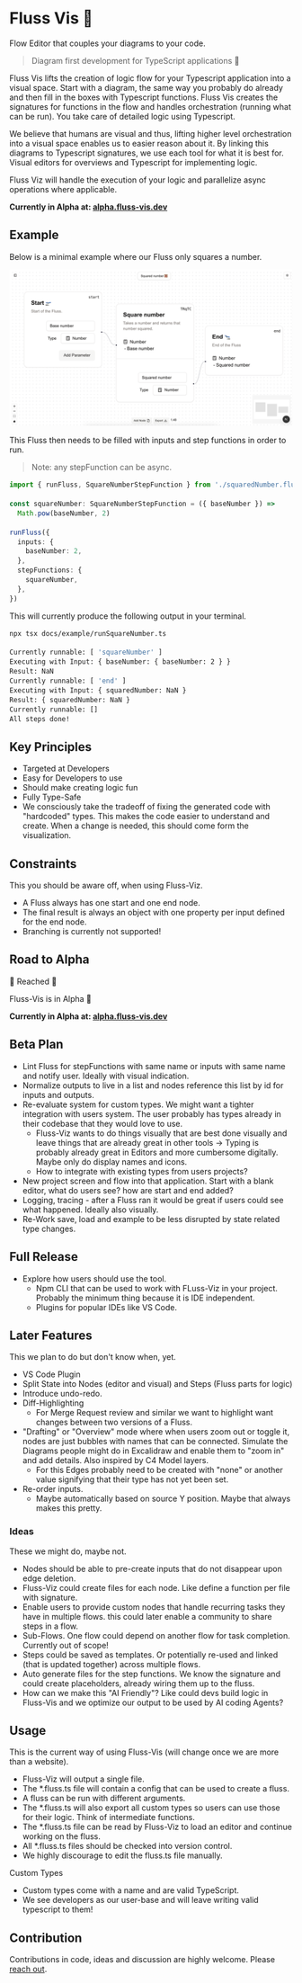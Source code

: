 # Fluss Vis 🌊

Flow Editor that couples your diagrams to your code.

>Diagram first development for TypeScript applications 🌊

Fluss Vis lifts the creation of logic flow for your Typescript application into a visual space. Start with a diagram, the same way you probably do already and then fill in the boxes with Typescript functions. Fluss Vis creates the signatures for functions in the flow and handles orchestration (running what can be run). You take care of detailed logic using Typescript.

We believe that humans are visual and thus, lifting higher level orchestration into a visual space enables us to easier reason about it. By linking this diagrams to Typescript signatures, we use each tool for what it is best for. Visual editors for overviews and Typescript for implementing logic.

Fluss Viz will handle the execution of your logic and parallelize async operations where applicable.

**Currently in Alpha at: [alpha.fluss-vis.dev](https://alpha.fluss-vis.dev/)**

## Example

Below is a minimal example where our Fluss only squares a number.

![A flow in Fluss-Vis that squares a number.](/docs/example/squareNumber-screen.png)

This Fluss then needs to be filled with inputs and step functions in order to run.

>Note: any stepFunction can be async.

```typescript
import { runFluss, SquareNumberStepFunction } from './squaredNumber.fluss'

const squareNumber: SquareNumberStepFunction = ({ baseNumber }) =>
  Math.pow(baseNumber, 2)

runFluss({
  inputs: {
    baseNumber: 2,
  },
  stepFunctions: {
    squareNumber,
  },
})
```

This will currently produce the following output in your terminal.

```bash
npx tsx docs/example/runSquareNumber.ts 

Currently runnable: [ 'squareNumber' ]
Executing with Input: { baseNumber: { baseNumber: 2 } }
Result: NaN
Currently runnable: [ 'end' ]
Executing with Input: { squaredNumber: NaN }
Result: { squaredNumber: NaN }
Currently runnable: []
All steps done!
```


## Key Principles

- Targeted at Developers
- Easy for Developers to use
- Should make creating logic fun
- Fully Type-Safe
- We consciously take the tradeoff of fixing the generated code with "hardcoded" types. This makes the code easier to understand and create. When a change is needed, this should come form the visualization.

## Constraints

This you should be aware off, when using Fluss-Viz.

- A Fluss always has one start and one end node.
- The final result is always an object with one property per input defined for the end node.
- Branching is currently not supported!

## Road to Alpha

🏁 Reached 🎉

Fluss-Vis is in Alpha 🚀

**Currently in Alpha at: [alpha.fluss-vis.dev](https://alpha.fluss-vis.dev/)**

## Beta Plan

- Lint Fluss for stepFunctions with same name or inputs with same name and notify user. Ideally with visual indication.
- Normalize outputs to live in a list and nodes reference this list by id for inputs and outputs.
- Re-evaluate system for custom types. We might want a tighter integration with users system. The user probably has types already in their codebase that they would love to use.
  - Fluss-Viz wants to do things visually that are best done visually and leave things that are already great in other tools -> Typing is probably already great in Editors and more cumbersome digitally. Maybe only do display names and icons.
  - How to integrate with existing types from users projects?
- New project screen and flow into that application. Start with a blank editor, what do users see? how are start and end added?
- Logging, tracing - after a Fluss ran it would be great if users could see what happened. Ideally also visually.
- Re-Work save, load and example to be less disrupted by state related type changes.

## Full Release

- Explore how users should use the tool.
  - Npm CLI that can be used to work with FLuss-Viz in your project. Probably the minimum thing because it is IDE independent.
  - Plugins for popular IDEs like VS Code.

## Later Features

This we plan to do but don't know when, yet.

- VS Code Plugin
- Split State into Nodes (editor and visual) and Steps (Fluss parts for logic)
- Introduce undo-redo.
- Diff-Highlighting
  - For Merge Request review and similar we want to highlight want changes between two versions of a Fluss.
- "Drafting" or "Overview" mode where when users zoom out or toggle it, nodes are just bubbles with names that can be connected. Simulate the Diagrams people might do in Excalidraw and enable them to "zoom in" and add details. Also inspired by C4 Model layers.
  - For this Edges probably need to be created with "none" or another value signifying that their type has not yet been set.
- Re-order inputs.
  - Maybe automatically based on source Y position. Maybe that always makes this pretty.

### Ideas

These we might do, maybe not.

- Nodes should be able to pre-create inputs that do not disappear upon edge deletion.
- Fluss-Viz could create files for each node. Like define a function per file with signature.
- Enable users to provide custom nodes that handle recurring tasks they have in multiple flows. this could later enable a community to share steps in a flow.
- Sub-Flows. One flow could depend on another flow for task completion. Currently out of scope!
- Steps could be saved as templates. Or potentially re-used and linked (that is updated together) across multiple flows.
- Auto generate files for the step functions. We know the signature and could create placeholders, already wiring them up to the fluss.
- How can we make this "AI Friendly"? Like could devs build logic in Fluss-Vis and we optimize our output to be used by AI coding Agents?

## Usage

This is the current way of using Fluss-Vis (will change once we are more than a website).

- Fluss-Viz will output a single file.
- The *.fluss.ts file will contain a config that can be used to create a fluss.
- A fluss can be run with different arguments.
- The *.fluss.ts will also export all custom types so users can use those for their logic. Think of intermediate functions.
- The *.fluss.ts file can be read by Fluss-Viz to load an editor and continue working on the fluss.
- All *.fluss.ts files should be checked into version control.
- We highly discourage to edit the fluss.ts file manually.

Custom Types

- Custom types come with a name and are valid TypeScript.
- We see developers as our user-base and will leave writing valid typescript to them!

## Contribution

Contributions in code, ideas and discussion are highly welcome. Please [reach out](https://hendrikwallbaum.de/).
